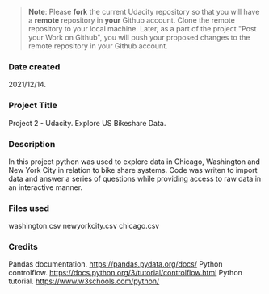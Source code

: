 >**Note**: Please **fork** the current Udacity repository so that you will have a **remote** repository in **your** Github account. Clone the remote repository to your local machine. Later, as a part of the project "Post your Work on Github", you will push your proposed changes to the remote repository in your Github account.

### Date created
2021/12/14.

### Project Title
Project 2 - Udacity.
Explore US Bikeshare Data.

### Description
In this project python was used to explore data in Chicago, Washington and New York City in relation to bike share systems. Code was writen to import data and answer a series of questions while providing access to raw data in an interactive manner.

### Files used
washington.csv
newyorkcity.csv
chicago.csv

### Credits
Pandas documentation. https://pandas.pydata.org/docs/
Python controlflow. https://docs.python.org/3/tutorial/controlflow.html
Python tutorial. https://www.w3schools.com/python/

